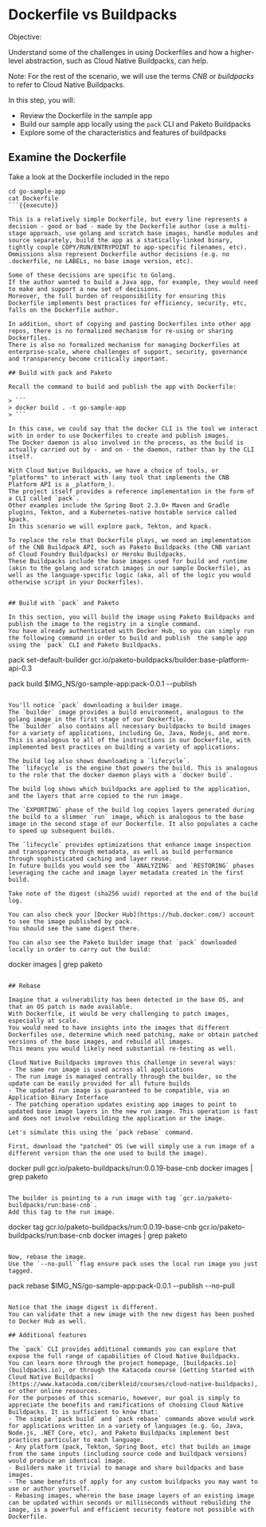 # Dockerfile vs Buildpacks

Objective:

Understand some of the challenges in using Dockerfiles and how a higher-level abstraction, such as Cloud Native Buildpacks, can help.

Note:
For the rest of the scenario, we will use the terms _CNB_ or _buildpacks_ to refer to Cloud Native Buildpacks.

In this step, you will:
- Review the Dockerfile in the sample app
- Build our sample app locally using the `pack` CLI and Paketo Buildpacks
- Explore some of the characteristics and features of buildpacks

## Examine the Dockerfile

Take a look at the Dockerfile included in the repo

```
cd go-sample-app
cat Dockerfile
```{{execute}}

This is a relatively simple Dockerfile, but every line represents a decision - good or bad - made by the Dockerfile author (use a multi-stage approach, use golang and scratch base images, handle modules and source separately, build the app as a statically-linked binary, tightly couple COPY/RUN/ENTRYPOINT to app-specific filenames, etc).
Ommissions also represent Dockerfile author decisions (e.g. no .dockerfile, no LABELs, no base image version, etc).

Some of these decisions are specific to Golang.
If the author wanted to build a Java app, for example, they would need to make and support a new set of decisions.
Moreover, the full burden of responsibility for ensuring this Dockerfile implements best practices for efficiency, security, etc, falls on the Dockerfile author.

In addition, short of copying and pasting Dockerfiles into other app repos, there is no formalized mechanism for re-using or sharing Dockerfiles.
There is also no formalized mechanism for managing Dockerfiles at enterprise-scale, where challenges of support, security, governance and transparency become critically important.

## Build with pack and Paketo

Recall the command to build and publish the app with Dockerfile:

> ```
> docker build . -t go-sample-app
> ```

In this case, we could say that the docker CLI is the tool we interact with in order to use Dockerfiles to create and publish images.
The Docker daemon is also involved in the process, as the build is actually carried out by - and on - the daemon, rather than by the CLI itself.

With Cloud Native Buildpacks, we have a choice of tools, or "platforms" to interact with (any tool that implements the CNB Platform API is a _platform_).
The project itself provides a reference implementation in the form of a CLI called `pack`.
Other examples include the Spring Boot 2.3.0+ Maven and Gradle plugins, Tekton, and a Kubernetes-native hostable service called kpack.
In this scenario we will explore pack, Tekton, and kpack.

To replace the role that Dockerfile plays, we need an implementation of the CNB Buildpack API, such as Paketo Buildpacks (the CNB variant of Cloud Foundry Buildpacks) or Heroku Buildpacks.
These Buildpacks include the base images used for build and runtime (akin to the golang and scratch images in our sample Dockerfile), as well as the language-specific logic (aka, all of the logic you would otherwise script in your Dockerfiles).


## Build with `pack` and Paketo

In this section, you will build the image using Paketo Buildpacks and publish the image to the registry in a single command. 
You have already authenticated with Docker Hub, so you can simply run the following command in order to build and publish  the sample app using the `pack` CLI and Paketo Buildpacks.

```
pack set-default-builder gcr.io/paketo-buildpacks/builder:base-platform-api-0.3

pack build $IMG_NS/go-sample-app:pack-0.0.1 --publish
```{{execute}}

You'll notice `pack` downloading a builder image.
The `builder` image provides a build environment, analogous to the golang image in the first stage of our Dockerfile. 
The `builder` also contains all necessary buildpacks to build images for a variety of applications, including Go, Java, Nodejs, and more. 
This is analogous to all of the instructions in our Dockerfile, with implemented best practices on building a variety of applications. 

The build log also shows downloading a `lifecycle`. 
The `lifecycle` is the engine that powers the build. This is analogous to the role that the docker daemon plays with a `docker build`.

The build log shows which buildpacks are applied to the application, and the layers that arre copied to the run image.

The `EXPORTING` phase of the build log copies layers generated during the build to a slimmer `run` image, which is analogous to the base image in the second stage of our Dockerfile. It also populates a cache to speed up subsequent builds.

The `lifecycle` provides optimizations that enhance image inspection and transparency through metadata, as well as build performance through sophisticated caching and layer reuse.
In future builds you would see the `ANALYZING` and `RESTORING` phases leveraging the cache and image layer metadata created in the first build.

Take note of the digest (sha256 uuid) reported at the end of the build log.

You can also check your [Docker Hub](https://hub.docker.com/) account to see the image published by pack.
You should see the same digest there.

You can also see the Paketo builder image that `pack` downloaded locally in order to carry out the build:

```
docker images | grep paketo
```{{execute}}

## Rebase

Imagine that a vulnerability has been detected in the base OS, and that an OS patch is made available.
With Dockerfile, it would be very challenging to patch images, especially at scale.
You would need to have insights into the images that different Dockerfiles use, determine which need patching, make or obtain patched versions of the base images, and rebuild all images.
This means you would likely need substantial re-testing as well.

Cloud Native Buildpacks improves this challenge in several ways:
- The same run image is used across all applications
- The run image is managed centrally through the builder, so the update can be easily provided for all future builds
- The updated run image is guaranteed to be compatible, via an Application Binary Interface
- The patching operation updates existing app images to point to updated base image layers in the new run image. This operation is fast and does not involve rebuilding the application or the image.

Let's simulate this using the `pack rebase` command.

First, download the "patched" OS (we will simply use a run image of a different version than the one used to build the image).
```
docker pull gcr.io/paketo-buildpacks/run:0.0.19-base-cnb
docker images | grep paketo
```{{execute}}

The builder is pointing to a run image with tag `gcr.io/paketo-buildpacks/run:base-cnb`. 
Add this tag to the run image.
```
docker tag gcr.io/paketo-buildpacks/run:0.0.19-base-cnb gcr.io/paketo-buildpacks/run:base-cnb
docker images | grep paketo
```{{execute}}

Now, rebase the image.
Use the `--no-pull` flag ensure pack uses the local run image you just tagged.
```
pack rebase $IMG_NS/go-sample-app:pack-0.0.1 --publish --no-pull
```{{execute}}

Notice that the image digest is different.
You can validate that a new image with the new digest has been pushed to Docker Hub as well.

## Additional features

The `pack` CLI provides additional commands you can explore that expose the full range of capabilities of Cloud Native Buildpacks.
You can learn more through the project homepage, [buildpacks.io](buildpacks.io), or through the Katacoda course [Getting Started with Cloud Native Buildpacks](https://www.katacoda.com/ciberkleid/courses/cloud-native-buildpacks), or other online resources.
For the purposes of this scenario, however, our goal is simply to appreciate the benefits and ramifications of choosing Cloud Native Buildpacks. It is sufficient to know that:
- The simple `pack build` and `pack rebase` commands above would work for applications written in a variety of languages (e.g. Go, Java, Node.js, .NET Core, etc), and Paketo Buildpacks implement best practices particular to each language.
- Any platform (pack, Tekton, Spring Boot, etc) that builds an image from the same inputs (including source code and buildpack versions) would produce an identical image.
- Builders make it trivial to manage and share buildpacks and base images.
- The same benefits of apply for any custom buildpacks you may want to use or author yourself.
- Rebasing images, wherein the base image layers of an existing image can be updated within seconds or milliseconds without rebuilding the image, is a powerful and efficient security feature not possible with Dockerfile.
